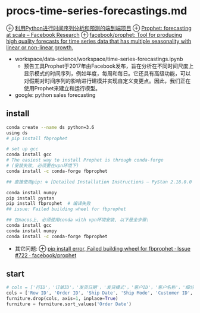 # procs-time-series-forecastings.md
⊕ [利用Python进行时间序列分析和预测的端到端项目](https://towardsdatascience.com/an-end-to-end-project-on-time-series-analysis-and-forecasting-with-python-4835e6bf050b)
⊕ [Prophet: forecasting at scale – Facebook Research](https://research.fb.com/prophet-forecasting-at-scale/)
⊕ [facebook/prophet: Tool for producing high quality forecasts for time series data that has multiple seasonality with linear or non-linear growth.](https://github.com/facebook/prophet)

+ workspace/data-science/workspace/time-series-forecastings.ipynb
    * 预告工具Prophet于2017年由Facebook发布，旨在分析在不同时间尺度上显示模式的时间序列，例如年度，每周和每日。它还具有高级功能，可以对假期对时间序列的影响进行建模并实现自定义变更点。因此，我们正在使用Prophet来建立和运行模型。
+ google: python sales forecasting

## install
```sh
conda create --name ds python=3.6
using ds
# pip install fbprophet

# set up gcc
conda install gcc
# The easiest way to install Prophet is through conda-forge
# (安装失败, 必须要在vpn环境下)
conda install -c conda-forge fbprophet

## 直接使用pip: ⊕ [Detailed Installation Instructions — PyStan 2.18.0.0 documentation](https://pystan.readthedocs.io/en/latest/installation_beginner.html)

conda install numpy
pip install pystan
pip install fbprophet  # 编译失败
## issue: Failed building wheel for fbprophet

## 在macos上, 必须使用conda with vpn环境安装, 以下是全步骤:
conda install gcc
conda install numpy
conda install -c conda-forge fbprophet
```

+ 其它问题: 
    ⊕ [pip install error, Failed building wheel for fbprophet · Issue #722 · facebook/prophet](https://github.com/facebook/prophet/issues/722)

## start
```python
# cols = ['行ID'，'订单ID'，'发货日期'，'发货模式'，'客户ID'，'客户名称'，'细分'，'国家'，'城市'，'州'，'邮政编码'，'地区'，'产品ID'，'类别'，'子类别'，'产品名称'，'数量'，'折扣'，'利润'] 
cols = ['Row ID', 'Order ID', 'Ship Date', 'Ship Mode', 'Customer ID', 'Customer Name', 'Segment', 'Country', 'City', 'State', 'Postal Code', 'Region', 'Product ID', 'Category', 'Sub-Category', 'Product Name', 'Quantity', 'Discount', 'Profit']
furniture.drop(cols, axis=1, inplace=True)
furniture = furniture.sort_values('Order Date')
```


